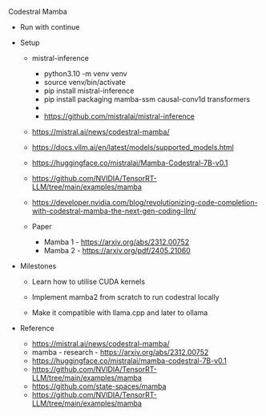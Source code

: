 Codestral Mamba

- Run with continue

- Setup
  - mistral-inference
    - python3.10 -m venv venv
    - source venv/bin/activate
    - pip install mistral-inference
    - pip install packaging mamba-ssm causal-conv1d transformers
    - 
    - https://github.com/mistralai/mistral-inference


  - https://mistral.ai/news/codestral-mamba/
  - https://docs.vllm.ai/en/latest/models/supported_models.html
  - https://huggingface.co/mistralai/Mamba-Codestral-7B-v0.1
  - https://github.com/NVIDIA/TensorRT-LLM/tree/main/examples/mamba
  - https://developer.nvidia.com/blog/revolutionizing-code-completion-with-codestral-mamba-the-next-gen-coding-llm/

  - Paper
    - Mamba 1 - https://arxiv.org/abs/2312.00752
    - Mamba 2 - https://arxiv.org/pdf/2405.21060




- Milestones
  - Learn how to utilise CUDA kernels
  - Implement mamba2 from scratch to run codestral locally

  - Make it compatible with llama.cpp and later to ollama


- Reference
  - https://mistral.ai/news/codestral-mamba/
  - mamba - research - https://arxiv.org/abs/2312.00752 
  - https://huggingface.co/mistralai/mamba-codestral-7B-v0.1
  - https://github.com/NVIDIA/TensorRT-LLM/tree/main/examples/mamba
  - https://github.com/state-spaces/mamba
  - https://github.com/NVIDIA/TensorRT-LLM/tree/main/examples/mamba


